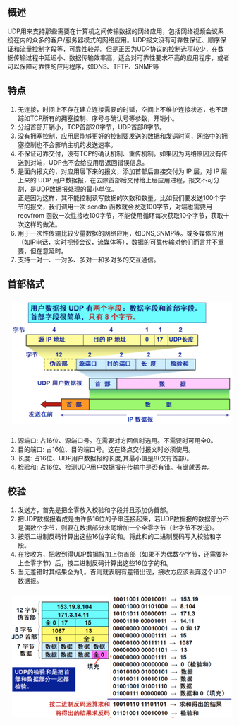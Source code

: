 ## 概述
UDP用来支持那些需要在计算机之间传输数据的网络应用，包括网络视频会议系统在内的众多的客户/服务器模式的网络应用。UDP报文没有可靠性保证、顺序保证和流量控制字段等，可靠性较差。但是正因为UDP协议的控制选项较少，在数据传输过程中延迟小、数据传输效率高，适合对可靠性要求不高的应用程序，或者可以保障可靠性的应用程序，如DNS、TFTP、SNMP等

## 特点
1. 无连接，时间上不存在建立连接需要的时延，空间上不维护连接状态，也不跟踪如TCP所有的拥塞控制、序号与确认号等参数，开销小。
2. 分组首部开销小，TCP首部20字节，UDP首部8字节。
3. 没有拥塞控制，应用层能够更好的控制要发送的数据和发送时间，网络中的拥塞控制也不会影响主机的发送速率。
4. 不保证可靠交付，没有TCP的确认机制、重传机制。如果因为网络原因没有传送到对端，UDP也不会给应用层返回错误信息。
5. 是面向报文的，对应用层下来的报文，添加首部后直接交付为 IP 层，对 IP 层上来的 UDP 用户数据报，在去除首部后交付给上层应用进程，报文不可分割，是UDP数据报处理的最小单位。 \
正是因为这样，其不能控制读写数据的次数和数量。比如我们要发送100个字节的报文，我们调用一次 sendto 函数就会发送100字节，对端也需要用 recvfrom 函数一次性接收100字节，不能使用循环每次获取10个字节，获取十次这样的做法。
6. 用于一次性传输比较少量数据的网络应用，如DNS,SNMP等。或多媒体应用（如IP电话，实时视频会议，流媒体等），数据的可靠传输对他们而言并不重要，但在意延时。
7. 支持一对一、一对多、多对一和多对多的交互通信。

## 首部格式
<img src="../../Pic/Protocol/Network/udp-head.png" style="width:500px;padding:10px;"/>

1. 源端口: 占16位、源端口号。在需要对方回信时选用。不需要时可用全0。
2. 目的端口: 占16位、目的端口号。这在终点交付报文时必须使用。
3. 长度: 占16位、UDP用户数据报的长度,其最小值是8(仅有首部)。
4. 检验和: 占16位、检测UDP用户数据报在传输中是否有错。有错就丢弃。

## 校验
1. 发送方，首先是把全零放入校验和字段并且添加伪首部。
2. 把UDP数据报看成是由许多16位的子串连接起来，若UDP数据报的数据部分不是偶数个字节，则要在数据部分末尾增加一个全零字节（此字节不发送）。
3. 按照二进制反码计算出这些16位字的和。将此和的二进制反码写入校验和字段。
4. 在接收方，把收到得UDP数据报加上伪首部（如果不为偶数个字节，还需要补上全零字节）后，按二进制反码计算出这些16位字的和。
5. 当无差错时其结果全为1,。否则就表明有差错出现，接收方应该丢弃这个UDP数据报。
<img src="../../Pic/Protocol/Network/udp-check.png" style="width:500px;padding:10px;"/>